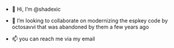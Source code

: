 - 👋 Hi, I’m @shadexic

- 💞️ I’m looking to collaborate on modernizing the espkey code by octosavvi that was abandoned by them a few years ago
- 📫 you can reach me via my email

<!---
shadexic/shadexic is a ✨ special ✨ repository because its `README.md` (this file) appears on your GitHub profile.
You can click the Preview link to take a look at your changes.
--->
